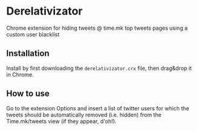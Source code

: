 # Derelativizator
Chrome extension for hiding tweets @ time.mk top tweets pages using a custom user blacklist

## Installation

Install by first downloading the ```derelativizator.crx``` file, then drag&drop it in Chrome.

## How to use

Go to the extension Options and insert a list of twitter users for which the tweets should be automatically removed (i.e. hidden) from the Time.mk/tweets view (if they appear, d'oh!).

